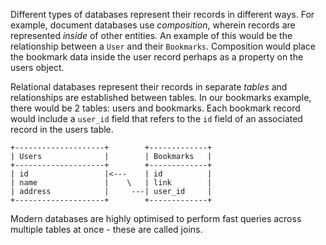 Different types of databases represent their records in different ways. For example, document databases use _composition_, wherein records are represented _inside_ of other entities. An example of this would be the relationship between a `User` and their `Bookmarks`. Composition would place the bookmark data inside the user record perhaps as a property on the users object.

Relational databases represent their records in separate _tables_ and relationships are established between tables. In our bookmarks example, there would be 2 tables: users and bookmarks. Each bookmark record would include a `user_id` field that refers to the `id` field of an associated record in the users table.

```
+--------------------+        +-------------+
| Users              |        | Bookmarks   |
+--------------------+        +-------------+
| id                 |<---    | id          |
| name               |    \   | link        |
| address            |     ---| user_id     |
+--------------------+        +-------------+
```


Modern databases are highly optimised to perform fast queries across multiple tables at once - these are called joins.
